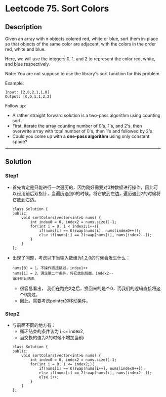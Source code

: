 # Leetcode 75. Sort Colors

## Description
Given an array with n objects colored red, white or blue, sort them in-place so that objects of the same color are adjacent, with the colors in the order red, white and blue.

Here, we will use the integers 0, 1, and 2 to represent the color red, white, and blue respectively.

Note: You are not suppose to use the library's sort function for this problem.

Example:
```
Input: [2,0,2,1,1,0]
Output: [0,0,1,1,2,2]
```
Follow up:

- A rather straight forward solution is a two-pass algorithm using counting sort.
- First, iterate the array counting number of 0's, 1's, and 2's, then overwrite array with total number of 0's, then 1's and followed by 2's.
- Could you come up with a **one-pass algorithm** using only constant space?

---

## Solution
### Step1
- 首先肯定是只能进行一次遍历的，因为刚好需要对3种数据进行操作，因此可以设用前后双指针，当遍历遇到0的时候，将它放到左边，遍历遇到2的时候将它放到右边。
    ```
    class Solution {
    public:
        void sortColors(vector<int>& nums) {
            int index0 = 0, index2 = nums.size()-1;
            for(int i = 0; i < index2;i++){
                if(nums[i] == 0)swap(nums[i], nums[index0++]);
                else if(nums[i] == 2)swap(nums[i], nums[index2--]);
            }
        }
    };
    ```
- 出现了问题，考虑以下当输入数组为1,2,0的时候会发生什么：
    ```
    nums[0] = 1，不操作直接跳过，index1++
    nums[1] = 2，满足第二个条件，将它放到后面，index2--
    循环到此结束
    ```
    - 很容易看出， 我们在跑完2之后，换回来的是个0，而我们的逻辑直接将这个0跳过。
    - 因此，需要考虑pointer的移动条件。

### Step2
- 与前面不同的地方有：
    - 循环结束的条件该为 i <= index2,
    - 当交换的值为2的时候不增加当前i
    ```
    class Solution {
    public:
        void sortColors(vector<int>& nums) {
            int index0 = 0, index2 = nums.size()-1;
            for(int i = 0; i <= index2;){
                if(nums[i] == 0)swap(nums[i++], nums[index0++]);
                else if(nums[i] == 2)swap(nums[i], nums[index2--]);
                else i++;
            }
        }
    };
    ```
